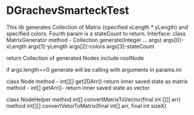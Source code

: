 # DGrachevSmarteckTest
This lib generates Collection of Matrix (cpecified xLength * yLength) and specified colors.
Fourth param is a stateCount to return.
Interface:
class MatrixGenerator
  method - Collection<Node> generate(Integer ... args)
  args[0]-xLength
  args[1]-yLength
  args[2]-colors
  args[3]-stateCount
  
  return Collection of generated Nodes include rootNode
  
  if args.length==0 generate will be calling with arguments in params.ini
  
  class Node
    method - int[][] get2DArr()-return inner saved state as matrix
    method - int[] getArr()- return inner saved state as vector
    
  class NodeHelper
    method int[] convertMatrixToVector(final int [][] arr)
    method int[][] convertVetorToMatrix(final int[] arr, final int sizeX)
